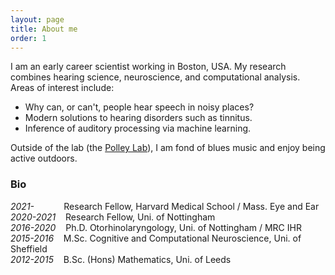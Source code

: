 ```yaml
---
layout: page
title: About me
order: 1
---
```


I am an early career scientist working in Boston, USA. My research combines hearing science, neuroscience, and computational analysis. Areas of interest include:
* Why can, or can't, people hear speech in noisy places?
* Modern solutions to hearing disorders such as tinnitus.
* Inference of auditory processing via machine learning.

Outside of the lab (the [Polley Lab](https://scholar.harvard.edu/polleylab/)), I am fond of blues music and enjoy being active outdoors.

### Bio
*2021-* &nbsp;&nbsp;&nbsp;&nbsp;&nbsp;&nbsp;&nbsp;&nbsp;&nbsp;&nbsp; Research Fellow, Harvard Medical School / Mass. Eye and Ear  
*2020-2021* &nbsp;&nbsp; Research Fellow, Uni. of Nottingham  
*2016-2020* &nbsp;&nbsp; Ph.D. Otorhinolaryngology, Uni. of Nottingham / MRC IHR  
*2015-2016* &nbsp;&nbsp; M.Sc. Cognitive and Computational Neuroscience, Uni. of Sheffield  
*2012-2015* &nbsp;&nbsp; B.Sc. (Hons) Mathematics, Uni. of Leeds
